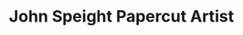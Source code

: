 ---
title: "John Speight Papercut Artist"
url: /cornhill-on-tweed/john-speight-papercut-artist/
shop: art
---